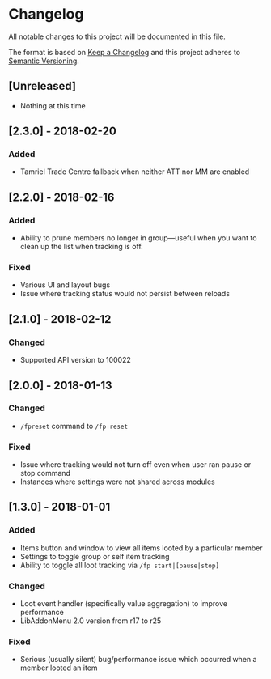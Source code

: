 # Changelog
All notable changes to this project will be documented in this file.

The format is based on [Keep a Changelog](http://keepachangelog.com/en/1.0.0/)
and this project adheres to [Semantic Versioning](http://semver.org/spec/v2.0.0.html).

## [Unreleased]
- Nothing at this time

## [2.3.0] - 2018-02-20
### Added
- Tamriel Trade Centre fallback when neither ATT nor MM are enabled

## [2.2.0] - 2018-02-16
### Added
- Ability to prune members no longer in group—useful when you want to clean up the list when tracking is off.
### Fixed
- Various UI and layout bugs
- Issue where tracking status would not persist between reloads

## [2.1.0] - 2018-02-12
### Changed
- Supported API version to 100022

## [2.0.0] - 2018-01-13
### Changed
- `/fpreset` command to `/fp reset`
### Fixed
- Issue where tracking would not turn off even when user ran pause or stop command
- Instances where settings were not shared across modules

## [1.3.0] - 2018-01-01
### Added
- Items button and window to view all items looted by a particular member
- Settings to toggle group or self item tracking
- Ability to toggle all loot tracking via `/fp start|[pause|stop]`

### Changed
- Loot event handler (specifically value aggregation) to improve performance
- LibAddonMenu 2.0 version from r17 to r25

### Fixed
- Serious (usually silent) bug/performance issue which occurred when a member looted an item
